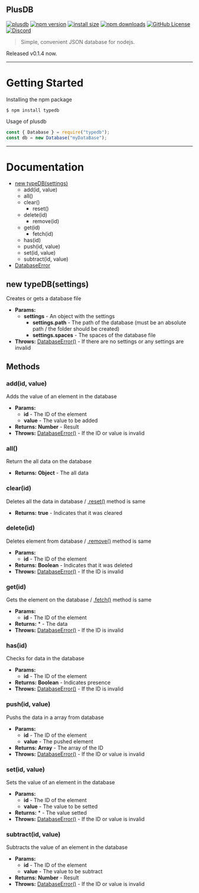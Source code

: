 <h2>PlusDB</h2>

[![plusdb](https://img.shields.io/badge/type-db-black.svg)](https://www.npmjs.org/package/typedb)
[![npm version](https://img.shields.io/npm/v/typedb.svg?style=flat-square)](https://www.npmjs.org/package/typedb)
[![install size](https://packagephobia.now.sh/badge?p=plusdb)](https://packagephobia.now.sh/result?p=typedb)
[![npm downloads](https://img.shields.io/npm/dm/typedb.svg?style=flat-square)](http://npm-stat.com/charts.html?package=typedb)
[![GitHub License](https://img.shields.io/badge/license-MIT-blue.svg)](https://github.com/jesuswasmychoice/typedb/blob/main/LICENSE)
[![Discord](https://img.shields.io/discord/675217083155480577?color=%237289DA&label=Discord)](https://discord.gg/invite-code)

> Simple, convenient JSON database for nodejs.

Released v0.1.4 now.
<hr>

# Getting Started

Installing the npm package
```console
$ npm install typedb
```
Usage of plusdb
```js
const { Database } = require("typedb");
const db = new Database("myDataBase");
```

<hr>

# Documentation

- [new typeDB(settings)](#typeDB)
  - add(id, value)
  - all()
  - clear()
    - reset()
  - delete(id)
    - remove(id)
  - get(id)
    - fetch(id)
  - has(id)
  - push(id, value)
  - set(id, value)
  - subtract(id, value)
- [DatabaseError](#DatabaseError)

## new typeDB(settings)
<div class="typeDB"></div>

Creates or gets a database file
- **Params:**
  - **settings** - An object with the settings
    - **settings.path** - The path of the database (must be an absolute path / the folder should be created) 
    - **settings.spaces** - The spaces of the database file
- **Throws:** [DatabaseError()](#DatabaseError) - If there are no settings or any settings are invalid

## Methods

### add(id, value)
Adds the value of an element in the database
- **Params:**
  - **id** - The ID of the element
  - **value** - The value to be added
- **Returns:** **Number** - Result
- **Throws:** [DatabaseError()](#DatabaseError) - If the ID or value is invalid

### all()
Return the all data on the database
- **Returns:** **Object** - The all data

### clear(id)
Deletes all the data in database / [.reset()](#reset) method is same
- **Returns:** **true** - Indicates that it was cleared

### delete(id)
Deletes element from database / [.remove()](#remove) method is same
- **Params:**
  - **id** - The ID of the element
- **Returns:** **Boolean** - Indicates that it was deleted
- **Throws:** [DatabaseError()](#DatabaseError) - If the ID is invalid

### get(id)
Gets the element on the database / [.fetch()](#fetch) method is same
- **Params:**
  - **id** - The ID of the element
- **Returns:** * - The data
- **Throws:** [DatabaseError()](#DatabaseError) - If the ID is invalid

### has(id)
Checks for data in the database
- **Params:**
  - **id** - The ID of the element
- **Returns:** **Boolean** - Indicates presence
- **Throws:** [DatabaseError()](#DatabaseError) - If the ID is invalid

### push(id, value)
Pushs the data in a array from database
- **Params:**
  - **id** - The ID of the element
  - **value** - The pushed element
- **Returns:** **Array** - The array of the ID
- **Throws:** [DatabaseError()](#DatabaseError) - If the ID or value is invalid

### set(id, value)
Sets the value of an element in the database
- **Params:**
  - **id** - The ID of the element
  - **value** - The value to be setted
- **Returns:** * - The value setted
- **Throws:** [DatabaseError()](#DatabaseError) - If the ID or value is invalid

### subtract(id, value)
Subtracts the value of an element in the database
- **Params:**
  - **id** - The ID of the element
  - **value** - The value to be subtract
- **Returns:** **Number** - Result
- **Throws:** [DatabaseError()](#DatabaseError) - If the ID or value is invalid